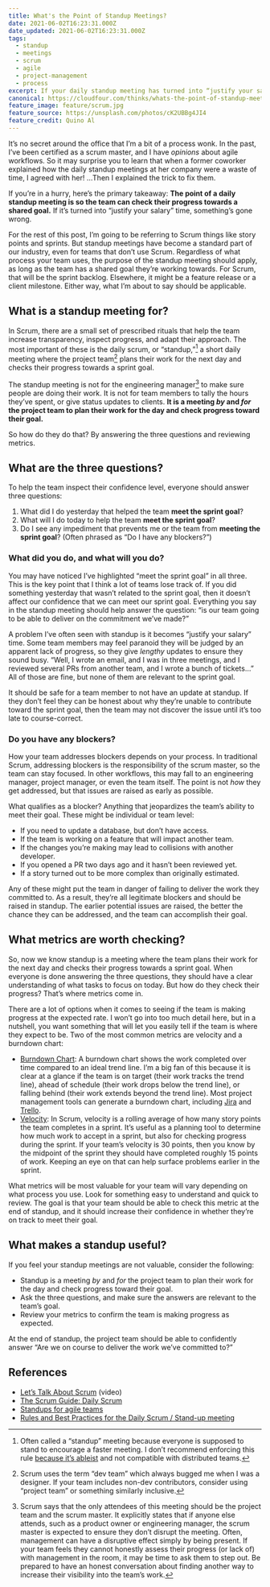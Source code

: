 ```yaml
---
title: What's the Point of Standup Meetings?
date: 2021-06-02T16:23:31.000Z
date_updated: 2021-06-02T16:23:31.000Z
tags:
  - standup
  - meetings
  - scrum
  - agile
  - project-management
  - process
excerpt: If your daily standup meeting has turned into “justify your salary” time, something’s gone wrong.
canonical: https://cloudfour.com/thinks/whats-the-point-of-standup-meetings/
feature_image: feature/scrum.jpg
feature_source: https://unsplash.com/photos/cK2UBBg4JI4
feature_credit: Quino Al
---
```


It’s no secret around the office that I’m a bit of a process wonk. In the past, I’ve been certified as a scrum master, and I have _opinions_ about agile workflows. So it may surprise you to learn that when a former coworker explained how the daily standup meetings at her company were a waste of time, I agreed with her! …Then I explained the trick to fix them.

If you’re in a hurry, here’s the primary takeaway: **The point of a daily standup meeting is so the team can check their progress towards a shared goal.** If it’s turned into “justify your salary” time, something’s gone wrong.

For the rest of this post, I’m going to be referring to Scrum things like story points and sprints. But standup meetings have become a standard part of our industry, even for teams that don’t use Scrum. Regardless of what process your team uses, the purpose of the standup meeting should apply, as long as the team has a shared goal they’re working towards. For Scrum, that will be the sprint backlog. Elsewhere, it might be a feature release or a client milestone. Either way, what I’m about to say should be applicable.

## What is a standup meeting for?

In Scrum, there are a small set of prescribed rituals that help the team increase transparency, inspect progress, and adapt their approach. The most important of these is the daily scrum, or “standup,”[^1] a short daily meeting where the project team[^2] plans their work for the next day and checks their progress towards a sprint goal.

The standup meeting is not for the engineering manager[^3] to make sure people are doing their work. It is not for team members to tally the hours they’ve spent, or give status updates to clients. **It is a meeting _by_ and _for_ the project team to plan their work for the day and check progress toward their goal.**

So how do they do that? By answering the three questions and reviewing metrics.

## What are the three questions?

To help the team inspect their confidence level, everyone should answer three questions:

1. What did I do yesterday that helped the team **meet the sprint goal**?
2. What will I do today to help the team **meet the sprint goal**?
3. Do I see any impediment that prevents me or the team from **meeting the sprint goal**? (Often phrased as “Do I have any blockers?”)

### What did you do, and what will you do?

You may have noticed I’ve highlighted “meet the sprint goal” in all three. This is the key point that I think a lot of teams lose track of. If you did something yesterday that wasn’t related to the sprint goal, then it doesn’t affect our confidence that we can meet our sprint goal. Everything you say in the standup meeting should help answer the question: “is our team going to be able to deliver on the commitment we’ve made?”

A problem I’ve often seen with standup is it becomes “justify your salary” time. Some team members may feel paranoid they will be judged by an apparent lack of progress, so they give _lengthy_ updates to ensure they sound busy. “Well, I wrote an email, and I was in three meetings, and I reviewed several PRs from another team, and I wrote a bunch of tickets…” All of those are fine, but none of them are relevant to the sprint goal.

It should be safe for a team member to not have an update at standup. If they don’t feel they can be honest about why they’re unable to contribute toward the sprint goal, then the team may not discover the issue until it’s too late to course-correct.

### Do you have any blockers?

How your team addresses blockers depends on your process. In traditional Scrum, addressing blockers is the responsibility of the scrum master, so the team can stay focused. In other workflows, this may fall to an engineering manager, project manager, or even the team itself. The point is not _how_ they get addressed, but that issues are raised as early as possible.

What qualifies as a blocker? Anything that jeopardizes the team’s ability to meet their goal. These might be individual or team level:

- If you need to update a database, but don’t have access.
- If the team is working on a feature that will impact another team.
- If the changes you’re making may lead to collisions with another developer.
- If you opened a PR two days ago and it hasn’t been reviewed yet.
- If a story turned out to be more complex than originally estimated.

Any of these might put the team in danger of failing to deliver the work they committed to. As a result, they’re all legitimate blockers and should be raised in standup. The earlier potential issues are raised, the better the chance they can be addressed, and the team can accomplish their goal.

## What metrics are worth checking?

So, now we know standup is a meeting where the team plans their work for the next day and checks their progress towards a sprint goal. When everyone is done answering the three questions, they should have a clear understanding of what tasks to focus on today. But how do they check their progress? That’s where metrics come in.

There are a lot of options when it comes to seeing if the team is making progress at the expected rate. I won’t go into too much detail here, but in a nutshell, you want something that will let you easily tell if the team is where they expect to be. Two of the most common metrics are velocity and a burndown chart:

- [Burndown Chart](https://blog.zenhub.com/tracking-sprint-progress-with-scrum-burndown-charts/): A burndown chart shows the work completed over time compared to an ideal trend line. I’m a big fan of this because it is clear at a glance if the team is on target (their work tracks the trend line), ahead of schedule (their work drops below the trend line), or falling behind (their work extends beyond the trend line). Most project management tools can generate a burndown chart, including [Jira](https://www.atlassian.com/agile/tutorials/burndown-charts) and [Trello](https://blog.trello.com/what-is-a-burndown-chart).
- [Velocity](https://www.atlassian.com/agile/project-management/metrics#:~:text=Velocity): In Scrum, velocity is a rolling average of how many story points the team completes in a sprint. It’s useful as a planning tool to determine how much work to accept in a sprint, but also for checking progress during the sprint. If your team’s velocity is 30 points, then you know by the midpoint of the sprint they should have completed roughly 15 points of work. Keeping an eye on that can help surface problems earlier in the sprint.

What metrics will be most valuable for your team will vary depending on what process you use. Look for something easy to understand and quick to review. The goal is that your team should be able to check this metric at the end of standup, and it should increase their confidence in whether they’re on track to meet their goal.

## What makes a standup useful?

If you feel your standup meetings are not valuable, consider the following:

- Standup is a meeting _by_ and _for_ the project team to plan their work for the day and check progress toward their goal.
- Ask the three questions, and make sure the answers are relevant to the team’s goal.
- Review your metrics to confirm the team is making progress as expected.

At the end of standup, the project team should be able to confidently answer “Are we on course to deliver the work we’ve committed to?”

## References

- [Let’s Talk About Scrum](https://www.youtube.com/watch?v=HdHU3D0QgW8) (video)
- [The Scrum Guide: Daily Scrum](https://scrumguides.org/scrum-guide.html#daily-scrum)
- [Standups for agile teams](https://www.atlassian.com/agile/scrum/standups)
- [Rules and Best Practices for the Daily Scrum / Stand-up meeting](https://scrumguru.wordpress.com/2012/01/31/rules-and-best-practices-for-the-daily-scrum-stand-up-meeting/)

[^1]: Often called a “standup” meeting because everyone is supposed to stand to encourage a faster meeting. I don’t recommend enforcing this rule [because it’s ableist](https://www.panopto.com/blog/the-worst-advice-for-running-more-effective-meetings/) and not compatible with distributed teams.

[^2]: Scrum uses the term “dev team” which always bugged me when I was a designer. If your team includes non-dev contributors, consider using “project team” or something similarly inclusive.

[^3]: Scrum says that the only attendees of this meeting should be the project team and the scrum master. It explicitly states that if anyone else attends, such as a product owner or engineering manager, the scrum master is expected to ensure they don’t disrupt the meeting. Often, management can have a disruptive effect simply by being present. If your team feels they cannot honestly assess their progress (or lack of) with management in the room, it may be time to ask them to step out. Be prepared to have an honest conversation about finding another way to increase their visibility into the team’s work.
